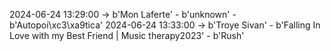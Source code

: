 2024-06-24 13:29:00 -> b'Mon Laferte' - b'unknown' - b'Autopoi\xc3\xa9tica'
2024-06-24 13:33:00 -> b'Troye Sivan' - b'Falling In Love with my Best Friend | Music therapy2023' - b'Rush'

